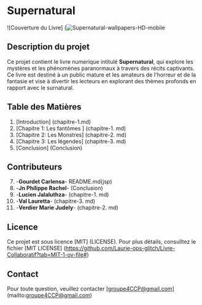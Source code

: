 # Supernatural
![Couverture du Livre] (![Supernatural-wallpapers-HD-mobile](https://github.com/user-attachments/assets/e1b60e4f-6db5-4723-832e-b792fd2a30ae)

## **Description du projet**
 Ce projet contient le livre numerique intitulé **Supernatural**, qui explore les mystères et les phénomènes paranormaux à travers des récits captivants. Ce livre est destiné à un public mature et les amateurs de l'horreur et de la fantasie et vise à divertir les lecteurs en explorant des thèmes profonds en rapport avec le surnatural.

## **Table des Matières**
1. [Introduction] (chapitre-1.md)
2. [Chapitre 1: Les fantômes ] (chapitre-1. md)
3. [Chapitre 2: Les Monstres] (chapitre-2. md)
4. [Chapitre 3: Les légendes] (chapitre-3. md)
5. [Conclusion] (Conclusion)

## **Contributeurs**

7. -**Gourdet Carlensa**- README.md(jsp)
8. -**Jn Philippe Rachel**- (Conclusion)
9. -**Lucien Jalaluthza**- (chapitre-1. md)
10. -**Val Lauretta**- (chapitre-3. md)
11. -**Verdier Marie Judely**- (chapitre-2. md)

 ## **Licence**

Ce projet est sous licence [MIT] (LICENSE). Pour plus détails, consulltez le fichier [MIT LICENSE] (https://github.com/Laurie-ops-glitch/Livre-Collaboratif?tab=MIT-1-ov-file#)

## **Contact**

Pour toute question, veuillez contacter [groupe4CCP@gmail.com] (mailto:groupe4CCP@gmail.com)

